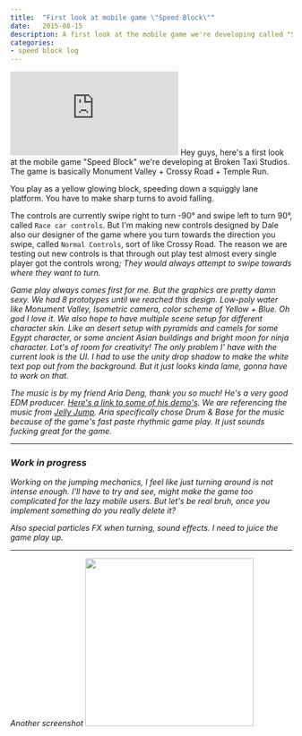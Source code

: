 ```yaml
---
title:  "First look at mobile game \"Speed Block\""
date:   2015-08-15
description: A first look at the mobile game we're developing called "Speed Block".
categories:
- speed block log
---
```

<iframe src="https://www.youtube.com/embed/9pSojwQl19w?VQ=HD720" frameborder="0" allowfullscreen="true"></iframe> 
Hey guys, here's a first look at the mobile game "Speed Block" we're developing at Broken Taxi Studios. The game is basically Monument Valley + Crossy Road + Temple Run.

You play as a yellow glowing block, speeding down a squiggly lane platform. You have to make sharp turns to avoid falling.

The controls are currently swipe right to turn -90° and swipe left to turn 90°, called `Race car controls`. But I'm making new controls designed by Dale also our designer of the game where you turn towards the direction you swipe, called `Normal Controls`, sort of like Crossy Road. The reason we are testing out new controls is that through out play test almost every single player got the controls wrong<i class="twitch FailFish"/>; They would always attempt to swipe towards where they want to turn. 

Game play always comes first for me. But the graphics are pretty damn sexy<i class="twitch Kreygasm"/>. We had 8 prototypes until we reached this design. Low-poly water like Monument Valley, Isometric camera, color scheme of Yellow + Blue. Oh god I love it. We also hope to have multiple scene setup for different character skin. Like an desert setup with pyramids and camels for some Egypt character, or some ancient Asian buildings and bright moon for ninja character. Lot's of room for creativity! The only problem I' have with the current look is the UI. I had to use the unity drop shadow to make the white text pop out from the background. But it just looks kinda lame, gonna have to work on that.

The music is by my friend Aria Deng, thank you so much! He's a very good EDM producer. [Here's a link to some of his demo's][arialink]. We are referencing the music from [_Jelly Jump_][jellyjump]. Aria specifically chose Drum & Base for the music because of the game's fast paste rhythmic game play. It just sounds fucking great for the game.

---

### Work in progress

Working on the jumping mechanics, I feel like just turning around is not intense enough. I'll have to try and see, might make the game too complicated for the lazy mobile users. But let's be real bruh, once you implement something do you really delete it?<i class="twitch Kappa"/>

Also special particles FX when turning, sound effects. I need to juice the game play up.

---

_Another screenshot_
<img src="http://i.imgur.com/SITVo9c.png" style="width: 300px;"/>

[arialink]: http://i.xiami.com/ariadeng/demo?spm=a1z1s.6632057.350708669.3.lMo8Gq
[jellyjump]: https://itunes.apple.com/us/app/jelly-jump/id955327604?mt=8
